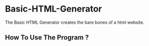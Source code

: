 # Basic-HTML-Generator
<article>The Basic HTML Generator creates the bare bones of a html website.</article>

<h2>How To Use The Program ?</h2>
